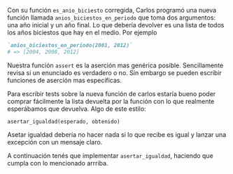
Con su función `es_anio_biciesto` corregida, Carlos programó una
nueva función llamada `anios_biciestos_en_periodo` que toma dos argumentos:
una año inicial y un año final. Lo que debería devolver es una lista de todos
los años biciestos que hay en el medio. Por ejemplo

``` ruby
`anios_biciestos_en_periodo(2001, 2012)`
# => [2004, 2008, 2012]
```

Nuestra función `assert` es la aserción mas genérica posible.
Sencillamente revisa si un enunciado es verdadero o no. Sin embargo
se pueden escribir funciones de aserción mas específicas.

Para escribir tests sobre la nueva función de carlos estaría bueno poder
comprar fácilmente la lista devuelta por la función con lo que realmente
esperábamos que devuelva. Algo de este estilo:

```
asertar_igualdad(esperado, obtenido)
```

Asetar igualdad debería no hacer nada si lo que recibe es igual y lanzar una
excepción con un mensaje claro.

A continuación tenés que implementar `asertar_igualdad`, haciendo que cumpla
con lo mencionado arrriba.
